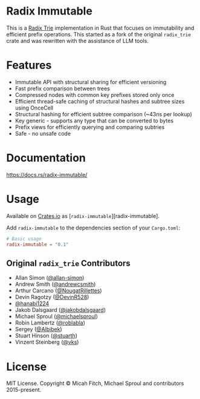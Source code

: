 Radix Immutable
====

This is a [Radix Trie][radix-wiki] implementation in Rust that focuses on immutability and efficient prefix operations. This started as a fork of the original `radix_trie` crate and was rewritten with the assistance of LLM tools.

# Features

* Immutable API with structural sharing for efficient versioning
* Fast prefix comparison between trees
* Compressed nodes with common key prefixes stored only once
* Efficient thread-safe caching of structural hashes and subtree sizes using OnceCell
* Structural hashing for efficient subtree comparison (~43ns per lookup)
* Key generic - supports any type that can be converted to bytes
* Prefix views for efficiently querying and comparing subtries
* Safe - no unsafe code

# Documentation

https://docs.rs/radix-immutable/

# Usage

Available on [Crates.io][] as [`radix-immutable`][radix-immutable].

Add `radix-immutable` to the dependencies section of your `Cargo.toml`:

```toml
# Basic usage
radix-immutable = "0.1"
```

## Original `radix_trie` Contributors

* Allan Simon ([@allan-simon](https://github.com/allan-simon))
* Andrew Smith ([@andrewcsmith](https://github.com/andrewcsmith))
* Arthur Carcano ([@NougatRillettes](https://github.com/NougatRillettes))
* Devin Ragotzy ([@DevinR528](https://github.com/DevinR528))
* [@hanabi1224](https://github.com/hanabi1224)
* Jakob Dalsgaard ([@jakobdalsgaard](https://github.com/jakobdalsgaard))
* Michael Sproul ([@michaelsproul](https://github.com/michaelsproul))
* Robin Lambertz ([@roblabla](https://github.com/roblabla))
* Sergey ([@Albibek](https://github.com/Albibek))
* Stuart Hinson ([@stuarth](https://github.com/stuarth))
* Vinzent Steinberg ([@vks](https://github.com/vks))

# License

MIT License. Copyright © Micah Fitch, Michael Sproul and contributors 2015-present.

[radix-wiki]: http://en.wikipedia.org/wiki/Radix_tree
[seq-trie]: https://github.com/michaelsproul/rust_sequence_trie
[radix-paper]: https://michaelsproul.github.io/rust_radix_paper/
[crates.io]: https://crates.io/
[radix-crate]: https://crates.io/crates/radix-immutable
